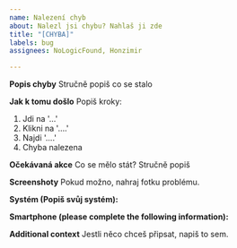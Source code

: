 ```yaml
---
name: Nalezení chyb
about: Nalezl jsi chybu? Nahlaš ji zde
title: "[CHYBA]"
labels: bug
assignees: NoLogicFound, Honzimir

---
```


**Popis chyby**
Stručně popiš co se stalo

**Jak k tomu došlo**
Popiš kroky:
1. Jdi na '...'
2. Klikni na '....'
3. Najdi '....'
4. Chyba nalezena

**Očekávaná akce**
Co se mělo stát? Stručně popiš

**Screenshoty**
Pokud možno, nahraj fotku problému.

**Systém (Popiš svůj systém):**

**Smartphone (please complete the following information):**

**Additional context**
Jestli něco chceš připsat, napiš to sem.
